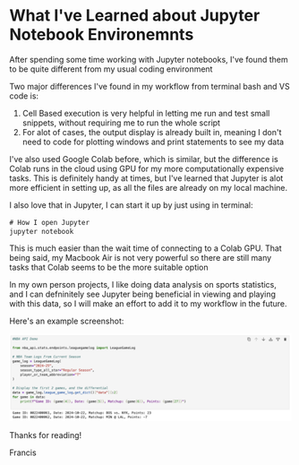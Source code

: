 # What I've Learned about Jupyter Notebook Environemnts

After spending some time working with Jupyter notebooks, I've found them to be quite different from my usual coding environment

Two major differences I've found in my workflow from terminal bash and VS code is:

1. Cell Based execution is very helpful in letting me run and test small snippets, without requiring me to run the whole script
1. For alot of cases, the output display is already built in, meaning I don't need to code for plotting windows and print statements to see my data

I've also used Google Colab before, which is similar, but the difference is Colab runs in the cloud using GPU for my more computationally expensive tasks. 
This is definitely handy at times, but I've learned that Jupyter is alot more efficient in setting up, as all the files are already on my local machine.

I also love that in Jupyter, I can start it up by just using in terminal:

    # How I open Jupyter
    jupyter notebook

This is much easier than the wait time of connecting to a Colab GPU. That being said, my Macbook Air is not very powerful so there are still many tasks that Colab seems to be the more suitable option

In my own person projects, I like doing data analysis on sports statistics, and I can defninitely see Jupyter being beneficial in viewing and playing with this data, so I will make an effort to add it to my workflow in the future.

Here's an example screenshot:

![](/images/JupyterNBA.png "Code Snippet From NBA API in Jupyter")

Thanks for reading!

Francis
